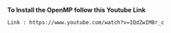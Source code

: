 **To Install the OpenMP follow this Youtube Link**
```
Link : https://www.youtube.com/watch?v=IQdZwIM8r_c
